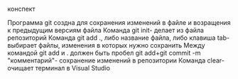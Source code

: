 конспект

Программа git создна для сохранения изменений в файле и возращения к предыдущим версиям файла
Команда git init- делает из файла репозиторий
Команда git add ., либо название файла, либо клавиша tab- выбирает файлы, изменения в которых нужно сохранить
Между командой git add и . должен быть пробел
git add+git commit -m "комментарий"- сохранение изменений в репозитории
Команда clear- очищает терминал в Visual Studio
